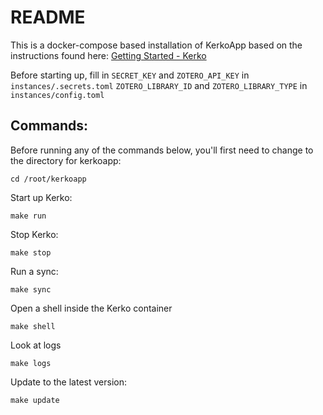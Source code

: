 # README

This is a docker-compose based installation of KerkoApp based on the instructions found here:
[Getting Started - Kerko](https://whiskyechobravo.github.io/kerko/1.0/getting-started/#docker-installation)

Before starting up, fill in `SECRET_KEY` and `ZOTERO_API_KEY` in `instances/.secrets.toml` `ZOTERO_LIBRARY_ID` and `ZOTERO_LIBRARY_TYPE` in `instances/config.toml`

## Commands:
Before running any of the commands below, you'll first need to change to the directory for kerkoapp:
```
cd /root/kerkoapp
```

Start up Kerko:
```
make run
```

Stop Kerko:
```
make stop
```

Run a sync:
```
make sync
```

Open a shell inside the Kerko container
```
make shell
```

Look at logs
```
make logs
```

Update to the latest version:
```
make update
```

